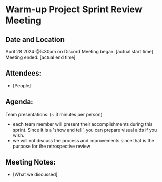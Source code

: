 # Warm-up Project Sprint Review Meeting

## Date and Location
April 28 2024 @5:30pm on Discord
Meeting began: [actual start time]
Meeting ended: [actual end time]

## Attendees:
- [People]

## Agenda:
Team presentations: (~ 3 minutes per person)
- each team member will present their accomplishments during this sprint. Since it is a 'show and tell', you can prepare visual aids if you wish.
- we will not discuss the process and improvements since that is the purpose for the retrospective review

## Meeting Notes:
- [What we discussed]
